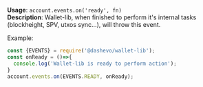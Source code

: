 **Usage**: `account.events.on('ready', fn)`    
**Description**: Wallet-lib, when finished to perform it's internal tasks (blockheight, SPV, utxos sync...), will throw this event.

Example: 
```js
const {EVENTS} = require('@dashevo/wallet-lib');
const onReady = ()=>{
  console.log('Wallet-lib is ready to perform action');
}
account.events.on(EVENTS.READY, onReady);
```

